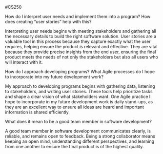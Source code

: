 #CS250

How do I interpret user needs and implement them into a program? How does creating “user stories” help with this?

Interpreting user needs begins with meeting stakeholders and gathering all the necessary details to build the right software solution. User stories are a valuable tool in this process because they capture exactly what the user requires, helping ensure the product is relevant and effective. They are vital because they provide precise insights from the end user, ensuring the final product meets the needs of not only the stakeholders but also all users who will interact with it.

How do I approach developing programs? What Agile processes do I hope to incorporate into my future development work?

My approach to developing programs begins with gathering data, listening to stakeholders, and writing user stories. These tools help prioritize tasks and shape a clear vision of what stakeholders want. One Agile practice I hope to incorporate in my future development work is daily stand-ups, as they are an excellent way to ensure all ideas are heard and important information is shared efficiently.

What does it mean to be a good team member in software development?

A good team member in software development communicates clearly, is reliable, and remains open to feedback. Being a strong collaborator means keeping an open mind, understanding different perspectives, and learning from one another to ensure the final product is of the highest quality.
